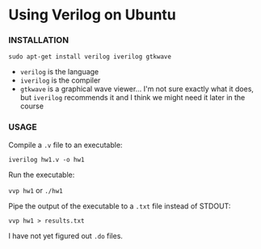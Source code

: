 # Using Verilog on Ubuntu


### INSTALLATION

`sudo apt-get install verilog iverilog gtkwave`

* `verilog` is the language
* `iverilog` is the compiler
* `gtkwave` is a graphical wave viewer... I'm not sure exactly what it does, but `iverilog` recommends it and I think we might need it later in the course


### USAGE

Compile a `.v` file to an executable:

`iverilog hw1.v -o hw1`

Run the executable:

`vvp hw1` or `./hw1`

Pipe the output of the executable to a `.txt` file instead of STDOUT:

`vvp hw1 > results.txt`

I have not yet figured out `.do` files.

